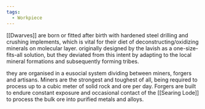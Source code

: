 ```yaml
---
tags:
  - Workpiece
---
```

[[Dwarves]] are born or fitted after birth with hardened steel drilling and crushing implements, which is vital for their diet of deconstructing/oxidizing minerals on molecular layer. 
originally designed by the lavish as a one-size-fits-all solution, but they deviated from this intent by adapting to the local mineral formations and subsequently forming tribes.

they are organised in a eusocial system dividing between miners, forgers and artisans.
Miners are the strongest and toughest of all, being required to process up to a cubic meter of solid rock and ore per day. 
Forgers are built to endure constant exposure and occasional contact of the [[Searing Lode]] to process the bulk ore into purified metals and alloys.
